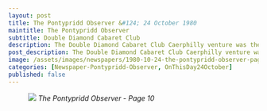 ```yaml
---
layout: post
title: The Pontypridd Observer &#124; 24 October 1980
maintitle: The Pontypridd Observer
subtitle: Double Diamond Cabaret Club
description: The Double Diamond Cabaret Club Caerphilly venture was the second of its kind to be organised by the I ions
post_description: The Double Diamond Cabaret Club Caerphilly venture was the second of its kind to be organised by the I ions
image: /assets/images/newspapers/1980-10-24-the-pontypridd-observer-page-10.png
categories: [Newspaper-Pontypridd-Observer, OnThisDay24October]
published: false
---
```


<figure class="fig3">
<a href="{{ page.image }}"><img src="{{ page.image }}" class="full-width zoom-in" /></a>
<cite>The Pontypridd Observer - Page 10</cite>
</figure>

